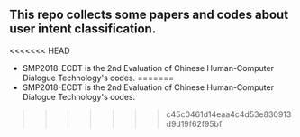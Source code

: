 ## This repo collects some papers and codes about user intent classification.

<<<<<<< HEAD
- SMP2018-ECDT is the 2nd Evaluation of Chinese Human-Computer Dialogue Technology's codes.
=======
- SMP2018-ECDT is the 2nd Evaluation of Chinese Human-Computer Dialogue Technology's codes.
>>>>>>> c45c0461d14eaa4c4d53e830913d9d19f62f95bf

